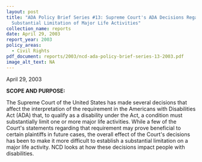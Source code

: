 ```yaml
---
layout: post
title: "ADA Policy Brief Series #13: Supreme Court's ADA Decisions Regarding
  Substantial Limitation of Major Life Activities"
collection_name: reports
date: April 29, 2003
report_year: 2003
policy_areas:
  - Civil Rights
pdf_document: reports/2003/ncd-ada-policy-brief-series-13-2003.pdf
image_alt_text: NA
---
```

April 29, 2003

**S﻿COPE AND PURPOSE:**

The Supreme Court of the United States has made several decisions that affect the interpretation of the requirement in the Americans with Disabilities Act (ADA) that, to qualify as a disability under the Act, a condition must substantially limit one or more major life activities. While a few of the Court's statements regarding that requirement may prove beneficial to certain plaintiffs in future cases, the overall effect of the Court's decisions has been to make it more difficult to establish a substantial limitation on a major life activity. NCD looks at how these decisions impact people with disabilities.